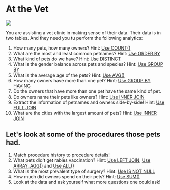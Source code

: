 # At the Vet

![](https://lh3.googleusercontent.com/proxy/q-paEHLGoGZsnC0bh9Zmz5cCKb58MQkIIB-retouRq2XG5OGNdA4rgY8O6eQ16dERTxd7Bxjuppgoey8-Hz6TMh4kJPgQeQYH2_-zzhfo4N_j2QpbPlznky4ehHvhSkXwHhCz36RGvUCil8p7DhdzdU3M3DPRlMgAaM)

You are assisting a vet clinic in making sense of their data. Their data is in two tables. And they need you tu perform the following analytics:

1. How many pets, how many owners? Hint: [Use COUNT()](https://www.postgresql.org/docs/8.2/functions-aggregate.html)
2. What are the most and least common petnames? Hint: [Use ORDER BY](https://www.postgresql.org/docs/8.1/queries-order.html)
3. What kind of pets do we have? Hint: [Use DISTINCT](https://www.postgresql.org/docs/9.5/sql-select.html)
4. What is the gender balance across pets and species? Hint: [Use GROUP BY](https://www.postgresql.org/docs/9.4/tutorial-agg.html)
5. What is the average age of the pets? Hint: [Use AVG()](https://www.postgresql.org/docs/9.4/tutorial-agg.html)
6. How many owners have more than one pet? Hint: [Use GROUP BY HAVING](https://www.postgresql.org/docs/9.4/tutorial-agg.html)
7. Do the owners that have more than one pet have the same kind of pet.
8. Do owners name their pets like owners? Hint: [Use INNER JOIN](https://www.postgresql.org/docs/8.3/tutorial-join.html)
9. Extract the information of petnames and owners side-by-side! Hint: [Use FULL JOIN](https://www.postgresql.org/docs/8.3/tutorial-join.html)
10. What are the cities with the largest amount of pets? Hint: [Use INNER JOIN](https://www.postgresql.org/docs/8.3/tutorial-join.html)

## Let's look at some of the procedures those pets had.

1. Match procedure history to procedure details! 
2. What pets did't get rabies vaccination? Hint: [Use LEFT JOIN](https://www.postgresql.org/docs/8.3/tutorial-join.html), [Use ARRAY_AGG()](https://www.postgresql.org/docs/8.2/functions-aggregate.html) and [Use ALL()](https://www.postgresql.org/docs/9.1/functions-comparisons.html)
3. What is the most prevalent type of surgery? Hint: [Use IS NOT NULL](https://www.postgresql.org/docs/8.3/functions-comparison.html)
4. How much did owners spend on their pets? Hint: [Use SUM()](https://www.postgresql.org/docs/8.2/functions-aggregate.html)
5. Look at the data and ask yourself what more questions one could ask!
